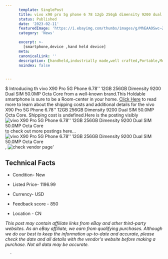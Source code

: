 ```yaml
---
      template: SinglePost
      title: vivo x90 pro 5g phone 6 78 12gb 256gb dimensity 9200 dual sim 50 0mp octa core
      status: Published
      date: '2023-02-11'
      featuredImage: 'https://i.ebayimg.com/thumbs/images/g/MhEAAOSwc~ZjfdFP/s-l225.jpg'
      category: 'News'

      excerpt: >-
        [smartphone,device ,hand held device]
      meta:
      canonicalLink: ''
      description: [handheld,industrially made,well crafted,Portable,Mobile,Compact,Convenient,Lightweight,Maneuverable,Man-portable,Miniature,Carriable,Hand-held,Light,Holdable,Transportable,Mobile device,Pocket-sized,On-the-go,Wireless,Cordless,Compact size,Convenient size, smartphone,device ,hand held device]
      noindex: false
      

---
```

$
      Introducing th vivo X90 Pro 5G Phone 6.78'' 12GB 256GB Dimensity 9200 Dual SIM 50.0MP Octa Core from a well-known brand.This Holdable smartphone is sure to be a Room-center in your home. [Click Here](https://www.ebay.com/itm/325435634527?hash=item4bc579b35f%3Ag%3AMhEAAOSwc%7EZjfdFP&mkevt=1&mkcid=1&mkrid=711-53200-19255-0&campid=%253CePNCampaignId%253E&customid=%253CreferenceId%253E&toolid=10049) to read more to learn about the shipping costs and additional details for the vivo X90 Pro 5G Phone 6.78'' 12GB 256GB Dimensity 9200 Dual SIM 50.0MP Octa Core. Shipping cost is undefined.Here is the posting visibly ![vivo X90 Pro 5G Phone 6.78'' 12GB 256GB Dimensity 9200 Dual SIM 50.0MP Octa Core](https://i.ebayimg.com/thumbs/images/g/MhEAAOSwc~ZjfdFP/s-l225.jpg) to check out more postings here... ![vivo X90 Pro 5G Phone 6.78'' 12GB 256GB Dimensity 9200 Dual SIM 50.0MP Octa Core](https://i.ebayimg.com/images/g/MhEAAOSwc~ZjfdFP/s-l1200.jpg), ![check vendor page](https://origin-galleryplus.ebayimg.com/ws/web/325435634527_2_0_1/225x225.jpg,https://origin-galleryplus.ebayimg.com/ws/web/325435634527_3_0_1/225x225.jpg,https://origin-galleryplus.ebayimg.com/ws/web/325435634527_4_0_1/225x225.jpg,https://origin-galleryplus.ebayimg.com/ws/web/325435634527_5_0_1/225x225.jpg,https://origin-galleryplus.ebayimg.com/ws/web/325435634527_6_0_1/225x225.jpg,https://origin-galleryplus.ebayimg.com/ws/web/325435634527_7_0_1/225x225.jpg)'

      

 ## Technical Facts 



     
      

 - Condition- New 


      

 - Listed Price- 1196.99 


      

 - Currency- USD 


      

 - Feedback score - 850 


      

 - Location - CN 


      
      

 *_This post may contain affiliate links from eBay and other third-party websites. As an eBay affiliate, we earn from qualifying purchases. Although we do our best to keep the information up-to-date and accurate, please check the date and all details with the vendor's website before making a purchase. Not all data may be accurate._*




      -
